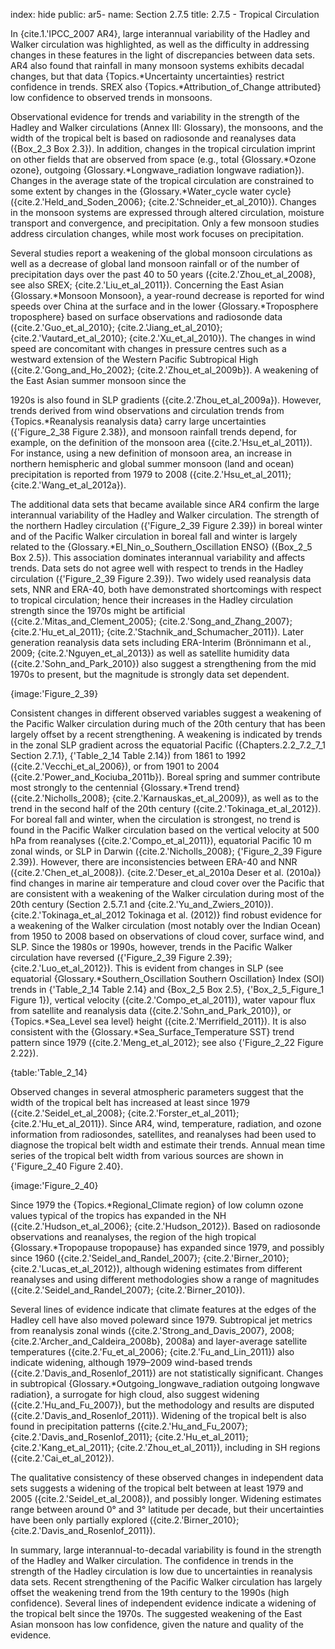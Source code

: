 index: hide
public: ar5-
name: Section 2.7.5
title: 2.7.5 - Tropical Circulation

In {cite.1.'IPCC_2007 AR4}, large interannual variability of the Hadley and Walker circulation was highlighted, as well as the difficulty in addressing changes in these features in the light of discrepancies between data sets. AR4 also found that rainfall in many monsoon systems exhibits decadal changes, but that data {Topics.*Uncertainty uncertainties} restrict confidence in trends. SREX also {Topics.*Attribution_of_Change attributed} low confidence to observed trends in monsoons.

Observational evidence for trends and variability in the strength of the Hadley and Walker circulations (Annex III: Glossary), the monsoons, and the width of the tropical belt is based on radiosonde and reanalyses data ({Box_2_3 Box 2.3}). In addition, changes in the tropical circulation imprint on other fields that are observed from space (e.g., total {Glossary.*Ozone ozone}, outgoing {Glossary.*Longwave_radiation longwave radiation}). Changes in the average state of the tropical circulation are constrained to some extent by changes in the {Glossary.*Water_cycle water cycle} ({cite.2.'Held_and_Soden_2006}; {cite.2.'Schneider_et_al_2010}). Changes in the monsoon systems are expressed through altered circulation, moisture transport and convergence, and precipitation. Only a few monsoon studies address circulation changes, while most work focuses on precipitation.

Several studies report a weakening of the global monsoon circulations as well as a decrease of global land monsoon rainfall or of the number of precipitation days over the past 40 to 50 years ({cite.2.'Zhou_et_al_2008}, see also SREX; {cite.2.'Liu_et_al_2011}). Concerning the East Asian {Glossary.*Monsoon Monsoon}, a year-round decrease is reported for wind speeds over China at the surface and in the lower {Glossary.*Troposphere troposphere} based on surface observations and radiosonde data ({cite.2.'Guo_et_al_2010}; {cite.2.'Jiang_et_al_2010}; {cite.2.'Vautard_et_al_2010}; {cite.2.'Xu_et_al_2010}). The changes in wind speed are concomitant with changes in pressure centres such as a westward extension of the Western Pacific Subtropical High ({cite.2.'Gong_and_Ho_2002}; {cite.2.'Zhou_et_al_2009b}). A weakening of the East Asian summer monsoon since the

1920s is also found in SLP gradients ({cite.2.'Zhou_et_al_2009a}). However, trends derived from wind observations and circulation trends from {Topics.*Reanalysis reanalysis data} carry large uncertainties ({'Figure_2_38 Figure 2.38}), and monsoon rainfall trends depend, for example, on the definition of the monsoon area ({cite.2.'Hsu_et_al_2011}). For instance, using a new definition of monsoon area, an increase in northern hemispheric and global summer monsoon (land and ocean) precipitation is reported from 1979 to 2008 ({cite.2.'Hsu_et_al_2011}; {cite.2.'Wang_et_al_2012a}).

The additional data sets that became available since AR4 confirm the large interannual variability of the Hadley and Walker circulation. The strength of the northern Hadley circulation ({'Figure_2_39 Figure 2.39}) in boreal winter and of the Pacific Walker circulation in boreal fall and winter is largely related to the {Glossary.*El_Nin_o_Southern_Oscillation ENSO} ({Box_2_5 Box 2.5}). This association dominates interannual variability and affects trends. Data sets do not agree well with respect to trends in the Hadley circulation ({'Figure_2_39 Figure 2.39}). Two widely used reanalysis data sets, NNR and ERA-40, both have demonstrated shortcomings with respect to tropical circulation; hence their increases in the Hadley circulation strength since the 1970s might be artificial ({cite.2.'Mitas_and_Clement_2005}; {cite.2.'Song_and_Zhang_2007}; {cite.2.'Hu_et_al_2011}; {cite.2.'Stachnik_and_Schumacher_2011}). Later generation reanalysis data sets including ERA-Interim (Brönnimann et al., 2009; {cite.2.'Nguyen_et_al_2013}) as well as satellite humidity data ({cite.2.'Sohn_and_Park_2010}) also suggest a strengthening from the mid 1970s to present, but the magnitude is strongly data set dependent.

{image:'Figure_2_39}

Consistent changes in different observed variables suggest a weakening of the Pacific Walker circulation during much of the 20th century that has been largely offset by a recent strengthening. A weakening is indicated by trends in the zonal SLP gradient across the equatorial Pacific ({Chapters.2.2_7.2_7_1 Section 2.7.1}, {'Table_2_14 Table 2.14}) from 1861 to 1992 ({cite.2.'Vecchi_et_al_2006}), or from 1901 to 2004 ({cite.2.'Power_and_Kociuba_2011b}). Boreal spring and summer contribute most strongly to the centennial {Glossary.*Trend trend} ({cite.2.'Nicholls_2008}; {cite.2.'Karnauskas_et_al_2009}), as well as to the trend in the second half of the 20th century ({cite.2.'Tokinaga_et_al_2012}). For boreal fall and winter, when the circulation is strongest, no trend is found in the Pacific Walker circulation based on the vertical velocity at 500 hPa from reanalyses ({cite.2.'Compo_et_al_2011}), equatorial Pacific 10 m zonal winds, or SLP in Darwin ({cite.2.'Nicholls_2008}; {'Figure_2_39 Figure 2.39}). However, there are inconsistencies between ERA-40 and NNR ({cite.2.'Chen_et_al_2008}). {cite.2.'Deser_et_al_2010a Deser et al. (2010a)} find changes in marine air temperature and cloud cover over the Pacific that are consistent with a weakening of the Walker circulation during most of the 20th century (Section 2.5.7.1 and {cite.2.'Yu_and_Zwiers_2010}). {cite.2.'Tokinaga_et_al_2012 Tokinaga et al. (2012)} find robust evidence for a weakening of the Walker circulation (most notably over the Indian Ocean) from 1950 to 2008 based on observations of cloud cover, surface wind, and SLP. Since the 1980s or 1990s, however, trends in the Pacific Walker circulation have reversed ({'Figure_2_39 Figure 2.39}; {cite.2.'Luo_et_al_2012}). This is evident from changes in SLP (see equatorial {Glossary.*Southern_Oscillation Southern Oscillation} Index (SOI) trends in {'Table_2_14 Table 2.14} and {Box_2_5 Box 2.5}, {'Box_2_5_Figure_1 Figure 1}), vertical velocity ({cite.2.'Compo_et_al_2011}), water vapour flux from satellite and reanalysis data ({cite.2.'Sohn_and_Park_2010}), or {Topics.*Sea_Level sea level} height ({cite.2.'Merrifield_2011}). It is also consistent with the {Glossary.*Sea_Surface_Temperature SST} trend pattern since 1979 ({cite.2.'Meng_et_al_2012}; see also {'Figure_2_22 Figure 2.22}).

{table:'Table_2_14}

Observed changes in several atmospheric parameters suggest that the width of the tropical belt has increased at least since 1979 ({cite.2.'Seidel_et_al_2008}; {cite.2.'Forster_et_al_2011}; {cite.2.'Hu_et_al_2011}). Since AR4, wind, temperature, radiation, and ozone information from radiosondes, satellites, and reanalyses had been used to diagnose the tropical belt width and estimate their trends. Annual mean time series of the tropical belt width from various sources are shown in {'Figure_2_40 Figure 2.40}.

{image:'Figure_2_40}

Since 1979 the {Topics.*Regional_Climate region} of low column ozone values typical of the tropics has expanded in the NH ({cite.2.'Hudson_et_al_2006}; {cite.2.'Hudson_2012}). Based on radiosonde observations and reanalyses, the region of the high tropical {Glossary.*Tropopause tropopause} has expanded since 1979, and possibly since 1960 ({cite.2.'Seidel_and_Randel_2007}; {cite.2.'Birner_2010}; {cite.2.'Lucas_et_al_2012}), although widening estimates from different reanalyses and using different methodologies show a range of magnitudes ({cite.2.'Seidel_and_Randel_2007}; {cite.2.'Birner_2010}).

Several lines of evidence indicate that climate features at the edges of the Hadley cell have also moved poleward since 1979. Subtropical jet metrics from reanalysis zonal winds ({cite.2.'Strong_and_Davis_2007}, 2008; {cite.2.'Archer_and_Caldeira_2008b}, 2008a) and layer-average satellite temperatures ({cite.2.'Fu_et_al_2006}; {cite.2.'Fu_and_Lin_2011}) also indicate widening, although 1979–2009 wind-based trends ({cite.2.'Davis_and_Rosenlof_2011}) are not statistically significant. Changes in subtropical {Glossary.*Outgoing_longwave_radiation outgoing longwave radiation}, a surrogate for high cloud, also suggest widening ({cite.2.'Hu_and_Fu_2007}), but the methodology and results are disputed ({cite.2.'Davis_and_Rosenlof_2011}). Widening of the tropical belt is also found in precipitation patterns ({cite.2.'Hu_and_Fu_2007}; {cite.2.'Davis_and_Rosenlof_2011}; {cite.2.'Hu_et_al_2011}; {cite.2.'Kang_et_al_2011}; {cite.2.'Zhou_et_al_2011}), including in SH regions ({cite.2.'Cai_et_al_2012}).

The qualitative consistency of these observed changes in independent data sets suggests a widening of the tropical belt between at least 1979 and 2005 ({cite.2.'Seidel_et_al_2008}), and possibly longer. Widening estimates range between around 0° and 3° latitude per decade, but their uncertainties have been only partially explored ({cite.2.'Birner_2010}; {cite.2.'Davis_and_Rosenlof_2011}).

In summary, large interannual-to-decadal variability is found in the strength of the Hadley and Walker circulation. The confidence in trends in the strength of the Hadley circulation is low due to uncertainties in reanalysis data sets. Recent strengthening of the Pacific Walker circulation has largely offset the weakening trend from the 19th century to the 1990s (high confidence). Several lines of independent evidence indicate a widening of the tropical belt since the 1970s. The suggested weakening of the East Asian monsoon has low confidence, given the nature and quality of the evidence.
